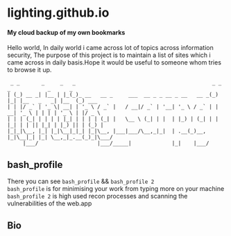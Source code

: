 # lighting.github.io
#### My cloud backup of my own bookmarks

Hello world, In daily world i came across lot of topics across information security, The purpose of this project is to maintain a list of sites which i came across in daily basis.Hope it would be useful to someone whom tries to browse it up.
```
 _ _       _     _   _                                            _ _   _            _      _       
| (_) __ _| |__ | |_(_)_ __   __ _     ___  __ _ _ __ _ __   __ _(_) |_| |__   _   _| |__  (_) ___  
| | |/ _` | '_ \| __| | '_ \ / _` |   / __|/ _` | '__| '_ \ / _` | | __| '_ \ | | | | '_ \ | |/ _ \ 
| | | (_| | | | | |_| | | | | (_| |   \__ \ (_| | |  | |_) | (_| | | |_| | | || |_| | |_) || | (_) |
|_|_|\__, |_| |_|\__|_|_| |_|\__, |___|___/\__,_|_|  | .__(_)__, |_|\__|_| |_| \__,_|_.__(_)_|\___/ 
     |___/                   |___/_____|             |_|    |___/             

```
## bash_profile
There you can see ```bash_profile``` && ```bash_profile 2``` </br>
```bash_profile``` is for minimising your work from typing more on your machine</br>
```bash_profile 2``` is high used recon processes and scanning the vulnerabilities of the web.app 

## Bio

